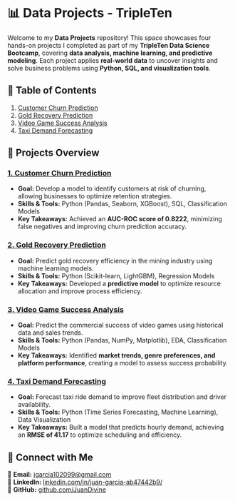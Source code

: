 # 📊 Data Projects - TripleTen

Welcome to my **Data Projects** repository! This space showcases four hands-on projects I completed as part of my **TripleTen Data Science Bootcamp**, covering **data analysis, machine learning, and predictive modeling**. Each project applies **real-world data** to uncover insights and solve business problems using **Python, SQL, and visualization tools**.

## 📖 Table of Contents
1. [Customer Churn Prediction](#1-customer-churn-prediction)  
2. [Gold Recovery Prediction](#2-gold-recovery-prediction)  
3. [Video Game Success Analysis](#3-video-game-success-analysis)  
4. [Taxi Demand Forecasting](#4-taxi-demand-forecasting)  


## 📂 Projects Overview  

### [1. Customer Churn Prediction](https://github.com/JuanDivine/Data_Projects_TripleTen/tree/main/Custumer_Churn_Prediction)  
- **Goal:** Develop a model to identify customers at risk of churning, allowing businesses to optimize retention strategies.  
- **Skills & Tools:** Python (Pandas, Seaborn, XGBoost), SQL, Classification Models  
- **Key Takeaways:** Achieved an **AUC-ROC score of 0.8222**, minimizing false negatives and improving churn prediction accuracy.  

### [2. Gold Recovery Prediction](https://github.com/JuanDivine/Data_Projects_TripleTen/tree/main/Gold_Recovery_Prediction)  
- **Goal:** Predict gold recovery efficiency in the mining industry using machine learning models.  
- **Skills & Tools:** Python (Scikit-learn, LightGBM), Regression Models  
- **Key Takeaways:** Developed a **predictive model** to optimize resource allocation and improve process efficiency.  

### [3. Video Game Success Analysis](https://github.com/JuanDivine/Data_Projects_TripleTen/tree/main/Video_Game_Success_Analysis)  
- **Goal:** Predict the commercial success of video games using historical data and sales trends.  
- **Skills & Tools:** Python (Pandas, NumPy, Matplotlib), EDA, Classification Models  
- **Key Takeaways:** Identified **market trends, genre preferences, and platform performance**, creating a model to assess success probability.  

### [4. Taxi Demand Forecasting](https://github.com/JuanDivine/Data_Projects_TripleTen/tree/main/Taxi_Demand_Forecasting)  
- **Goal:** Forecast taxi ride demand to improve fleet distribution and driver availability.  
- **Skills & Tools:** Python (Time Series Forecasting, Machine Learning), Data Visualization  
- **Key Takeaways:** Built a model that predicts hourly demand, achieving an **RMSE of 41.17** to optimize scheduling and efficiency.  


## 🔗 Connect with Me
📧 **Email:** jgarcia102099@gmail.com  
🔗 **LinkedIn:** [linkedin.com/in/juan-garcia-ab47442b9/](https://www.linkedin.com/in/juan-garcia-ab47442b9/)  
🔗 **GitHub:** [github.com/JuanDivine](https://github.com/JuanDivine)  

